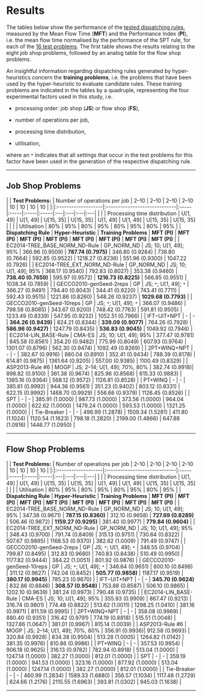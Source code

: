 # Results #

The tables below show the performance of the [tested dispatching rules](HeuristicsDescription.md), measured by the Mean Flow Time (**MFT**) and the Performance Index (**PI**), i.e. the mean flow time normalised by the performance of the SPT rule, for each of the [16 test problems](ProblemsDescription.md). The first table shows the results relating to the eight job shop problems, followed by an analog table for the flow shop problems.

An insightful information regarding dispatching rules generated by hyper-heuristics concern the **training problems**, i.e. the problems that have been used by the hyper-heuristic to evaluate candidate rules. These training problems are indicated in the tables by a quadruple, representing the four experimental factors used in this study, i.e.

  * processing order: job shop (**JS**) or flow shop (**FS**),

  * number of operations per job,

  * processing time distribution,

  * utilisation,

where an `*` indicates that all settings that occur in the test problems for this factor have been used in the generation of the respective dispatching rule.


---


## Job Shop Problems ##

| | **Test Problems:** | Number of operations per job | 2–10 | 2–10 | 2–10 | 2–10 | 10 | 10 | 10 | 10 |
|:|:-------------------|:-----------------------------|:-----|:-----|:-----|:-----|:---|:---|:---|:---|
| |                    | Processing time distribution | U[1, 49] | U[1, 49] | U[15, 35] | U[15, 35] | U[1, 49] | U[1, 49] | U[15, 35] | U[15, 35] |
| |                    | Utilisation                  | 80%  | 95%  | 80%  | 95%  | 80% | 95% | 80% | 95% |
| **Dispatching Rule** | **Hyper-Heuristic** | **Training Problems**        | **MFT (PI)** | **MFT (PI)** | **MFT (PI)** | **MFT (PI)** | **MFT (PI)** | **MFT (PI)** | **MFT (PI)** | **MFT (PI)** |
| EC2014-TREE\_BASE\_NORM\_ND-Rule | GP\_NORM\_ND       | JS; 10; U[1, 49]; 95%        | 366.96 (0.9509) | **787.74 (0.7975)** | 346.80 (0.9284) | 738.80 (0.7664) | 592.85 (0.9522) | 1218.27 (0.8236) | 551.96 (0.9300) | 1047.22 (0.7926) |
| EC2014-TREE\_EXT\_NORM\_ND-Rule | GP\_NORM\_ND       | JS; 10; U[1, 49]; 95%        | 368.17 (0.9540) | 792.83 (0.8027) | 353.38 (0.9460) | **738.40 (0.7659)** | 595.97 (0.9572) | **1216.73 (0.8225)** | 566.85 (0.9551) | 1038.34 (0.7859) |
| GECCO2010-genSeed-2reps | GP                 | JS; `*`; U[1, 49]; `*`       | 366.27 (0.9491) | 794.40 (0.8043) | 344.41 (0.9220) | 743.41 (0.7711) | 592.43 (0.9515) | 1221.86 (0.8260) | 548.26 (0.9237) | **1029.68 (0.7793)** |
| GECCO2010-genSeed-10reps | GP                 | JS; `*`; U[1, 49]; `*`       | 366.07 (0.9486) | 798.58 (0.8085) | 343.67 (0.9200) | 748.42 (0.7763) | 591.81 (0.9505) | 1233.49 (0.8339) | 547.95 (0.9232) | 1052.51 (0.7966) |
| IFT−UIT+NPT | -                  | -                            | **364.26 (0.9439)** | 824.21 (0.8344) | **339.09 (0.9077)** | 764.26 (0.7928) | **586.96 (0.9427)** | 1247.79 (0.8435) | **536.83 (0.9045)** | 1049.92 (0.7946) |
| EC2014-LIN\_BASE-Rule | CMA-ES             | JS; 10; U[1, 49]; 95%        | 377.47 (0.9781) | 845.58 (0.8561) | 354.20 (0.9482) | 775.99 (0.8049) | 607.93 (0.9764) | 1301.07 (0.8796) | 562.30 (0.9474) | 1092.49 (0.8269) |
| 2PT+WINQ+NPT | -                  | -                            | 382.67 (0.9916) | 880.04 (0.8910) | 352.41 (0.9434) | 788.39 (0.8178) | 614.81 (0.9875) | 1361.64 (0.9205) | 557.00 (0.9385) | 1100.49 (0.8329) |
| ASP2013-Rule #6 | MOGP               | JS; 2–14; U[1, 49]; 70%, 80%  | 382.74 (0.9918)| 898.82 (0.9100) | 361.38 (0.9674) | 825.96 (0.8568) | 615.33 (0.9883) | 1385.16 (0.9364) | 568.12 (0.9572) | 1126.81 (0.8528) |
| PT+WINQ | -                  | -                            | 385.61 (0.9992) | 944.36 (0.9561) | 351.23 (0.9402) | 803.12 (0.8331) | 622.15 (0.9992) | 1468.70 (0.9929) | 556.66 (0.9379) | 1126.45 (0.8526) |
| SPT | -                  | -                            | 385.91 (1.0000) | 987.73 (1.0000) | 373.56 (1.0000) | 964.04 (1.0000) |  622.62 (1.0000) | 1479.24 (1.0000) | 593.53 (1.0000) | 1321.25 (1.0000) |
| Tie-Breaker | -                  | -                            | 496.99 (1.2878) | 1509.34 (1.5281) | 411.80 (1.1024) | 1120.54 (1.1623) | 798.18 (1.2820) | 2199.00 (1.4866) | 647.88 (1.0916) | 1446.77 (1.0950) |


---


## Flow Shop Problems ##

| | **Test Problems:** | Number of operations per job | 2–10 | 2–10 | 2–10 | 2–10 | 10 | 10 | 10 | 10 |
|:|:-------------------|:-----------------------------|:-----|:-----|:-----|:-----|:---|:---|:---|:---|
| |                    | Processing time distribution | U[1, 49] | U[1, 49] | U[15, 35] | U[15, 35] | U[1, 49] | U[1, 49] | U[15, 35] | U[15, 35] |
| |                    | Utilisation                  | 80%  | 95%  | 80%  | 95%  | 80% | 95% | 80% | 95% |
| **Dispatching Rule** | **Hyper-Heuristic** | **Training Problems**        | **MFT (PI)** | **MFT (PI)** | **MFT (PI)** | **MFT (PI)** | **MFT (PI)** | **MFT (PI)** | **MFT (PI)** | **MFT (PI)** |
| EC2014-TREE\_BASE\_NORM\_ND-Rule | GP\_NORM\_ND       | JS; 10; U[1, 49]; 95%        | 347.38 (0.9671) | **787.15 (0.8360)** | 312.10 (0.9658) | **727.69 (0.8289)** | 506.46 (0.9872) | **1159.27 (0.9295)** | 381.40 (0.9977) | **779.84 (0.9604)** |
| EC2014-TREE\_EXT\_NORM\_ND-Rule | GP\_NORM\_ND       | JS; 10; U[1, 49]; 95%        | 348.43 (0.9700) | 791.74 (0.8409) | 315.13 (0.9751) | 730.64 (0.8322) | 507.67 (0.9895) | 1168.53 (0.9370) | 382.62 (1.0009) | 791.49 (0.9747) |
| GECCO2010-genSeed-2reps | GP                 | JS; `*`; U[1, 49]; `*`       | 348.55 (0.9704) | 799.87 (0.8495) | 312.83 (0.9680) | 740.83 (0.8438) | 510.49 (0.9950) | 1177.82 (0.9444) | 384.22 (1.0051) | 801.92 (0.9876) |
| GECCO2010-genSeed-10reps | GP                 | JS; `*`; U[1, 49]; `*`       | 346.64 (0.9651) | 800.10 (0.8498) | 311.12 (0.9627) | 742.04 (0.8452) | **505.77 (0.9858)** | 1187.17 (0.9519) | **380.17 (0.9945)** | 785.23 (0.9670) |
| IFT−UIT+NPT | -                  | -                            | **345.70 (0.9624)** | 832.86 (0.8846) | **308.57 (0.9548)** | 753.88 (0.8587) | 506.10 (0.9865) | 1202.10 (0.9639) | 381.24 (0.9973) | 790.48 (0.9735) |
| EC2014-LIN\_BASE-Rule | CMA-ES             | JS; 10; U[1, 49]; 95%        | 355.93 (0.9909) | 867.47 (0.9213) | 316.74 (0.9801) | 774.48 (0.8822) | 513.62 (1.0011) | 1298.25 (1.0410) | 381.16 (0.9971) | 811.59 (0.9995) |
| 2PT+WINQ+NPT | -                  | -                            | 358.08 (0.9969) | 880.40 (0.9351) | 316.42 (0.9791) | 774.19 (0.8818) | 515.51 (1.0048) | 1327.86 (1.0647) | 381.01 (0.9967) | 815.14 (1.0039) |
| ASP2013-Rule #6 | MOGP               | JS; 2–14; U[1, 49]; 70%, 80%  | 356.91 (0.9936)| 912.58 (0.9693) | 320.84 (0.9928) | 834.38 (0.9504) | 513.28 (1.0005) | 1264.82 (1.0142) | 381.35 (0.9976) | 810.86 (0.9986) |
| PT+WINQ | -                  | -                            | 357.53 (0.9954) | 906.18 (0.9625) | 316.13 (0.9782) | 782.94 (0.8918) | 513.04 (1.0000) | 1247.14 (1.0000) | 382.27 (1.0000) | 812.01 (1.0000) |
| SPT | -                  | -                            | 359.19 (1.0000) | 941.53 (1.0000) | 323.16 (1.0000) | 877.92 (1.0000) |  513.04 (1.0000) | 1247.14 (1.0000) | 382.27 (1.0000) | 812.01 (1.0000) |
| Tie-Breaker | -                  | -                            | 460.99 (1.2834) | 1589.33 (1.6880) | 356.57 (1.1034) | 1117.48 (1.2729) | 624.66 (1.2176) | 2115.55 (1.6963) | 393.81 (1.0302) | 945.03 (1.1638) |



---

